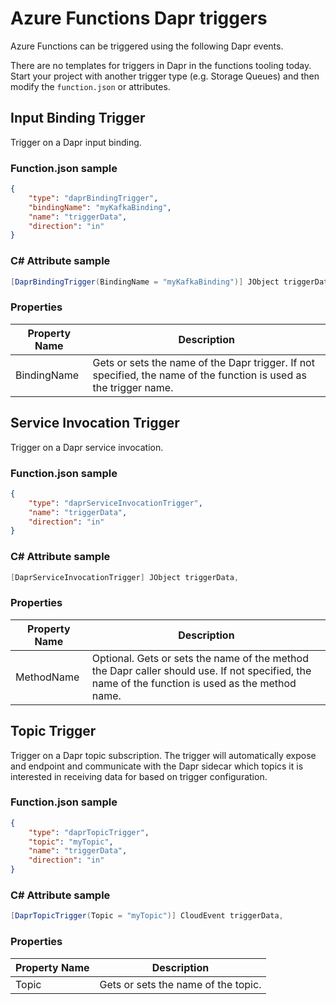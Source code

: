 # Azure Functions Dapr triggers

Azure Functions can be triggered using the following Dapr events.

There are no templates for triggers in Dapr in the functions tooling today.  Start your project with another trigger type (e.g. Storage Queues) and then modify the `function.json` or attributes.

## Input Binding Trigger
Trigger on a Dapr input binding.

### Function.json sample
```json
{
    "type": "daprBindingTrigger",
    "bindingName": "myKafkaBinding",
    "name": "triggerData",
    "direction": "in"
}
```

### C# Attribute sample
```csharp
[DaprBindingTrigger(BindingName = "myKafkaBinding")] JObject triggerData,
```

### Properties

|Property Name|Description|
|--|--|
|BindingName|Gets or sets the name of the Dapr trigger. If not specified, the name of the function is used as the trigger name.|


## Service Invocation Trigger
Trigger on a Dapr service invocation.

### Function.json sample
```json
{
    "type": "daprServiceInvocationTrigger",
    "name": "triggerData",
    "direction": "in"
}
```

### C# Attribute sample
```csharp
[DaprServiceInvocationTrigger] JObject triggerData,
```

### Properties

|Property Name|Description|
|--|--|
|MethodName|Optional. Gets or sets the name of the method the Dapr caller should use. If not specified, the name of the function is used as the method name.|

## Topic Trigger
Trigger on a Dapr topic subscription.  The trigger will automatically expose and endpoint and communicate with the Dapr sidecar which topics it is interested in receiving data for based on trigger configuration.

### Function.json sample
```json
{
    "type": "daprTopicTrigger",
    "topic": "myTopic",
    "name": "triggerData",
    "direction": "in"
}
```

### C# Attribute sample
```csharp
[DaprTopicTrigger(Topic = "myTopic")] CloudEvent triggerData,
```

### Properties

|Property Name|Description|
|--|--|
|Topic|Gets or sets the name of the topic.|